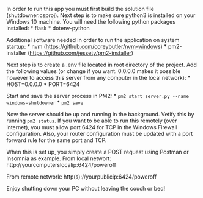 In order to run this app you must first build the solution file (shutdowner.csproj).
Next step is to make sure python3 is installed on your Windows 10 machine.
You will need the following python packages installed:
    * flask
    * dotenv-python

Additional software needed in order to run the application on system startup:
    * nvm (https://github.com/coreybutler/nvm-windows)
    * pm2-installer (https://github.com/jessety/pm2-installer)

Next step is to create a .env file located in root directory of the project.
Add the following values (or change if you want. 0.0.0.0 makes it possible however to access this server from any computer in the local network):
    * HOST=0.0.0.0
    * PORT=6424

Start and save the server process in PM2:
    * `pm2 start server.py --name windows-shutdowner`
    * `pm2 save`

Now the server should be up and running in the background. Vetify this by running `pm2 status`.
If you want to be able to run this remotely (over internet), you must allow port 6424 for TCP in the Windows Firewall configuration. Also, your router configuration must be updated with a port forward rule for the same port and TCP.

When this is set up, you simply create a POST request using Postman or Insomnia as example.
From local networt:
http://yourcomputerslocalip:6424/poweroff

From remote network:
http(s)://yourpublicip:6424/poweroff

Enjoy shutting down your PC without leaving the couch or bed!